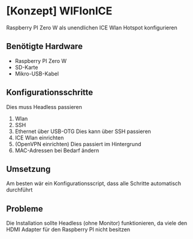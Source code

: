 # [Konzept] WIFIonICE
Raspberry PI Zero W als unendlichen ICE Wlan Hotspot konfigurieren

## Benötigte Hardware
- Raspberry PI Zero W
- SD-Karte
- Mikro-USB-Kabel

## Konfigurationsschritte
Dies muss Headless passieren
1. Wlan
2. SSH
3. Ethernet über USB-OTG
Dies kann über SSH passieren
4. ICE Wlan einrichten
5. (OpenVPN einrichten)
Dies passiert im Hintergrund
6. MAC-Adressen bei Bedarf ändern

## Umsetzung
Am besten wär ein Konfigurationsscript, dass alle Schritte automatisch durchführt

## Probleme
Die Installation sollte Headless (ohne Monitor) funktionieren, da viele den HDMI Adapter für den Raspberry PI nicht besitzen

